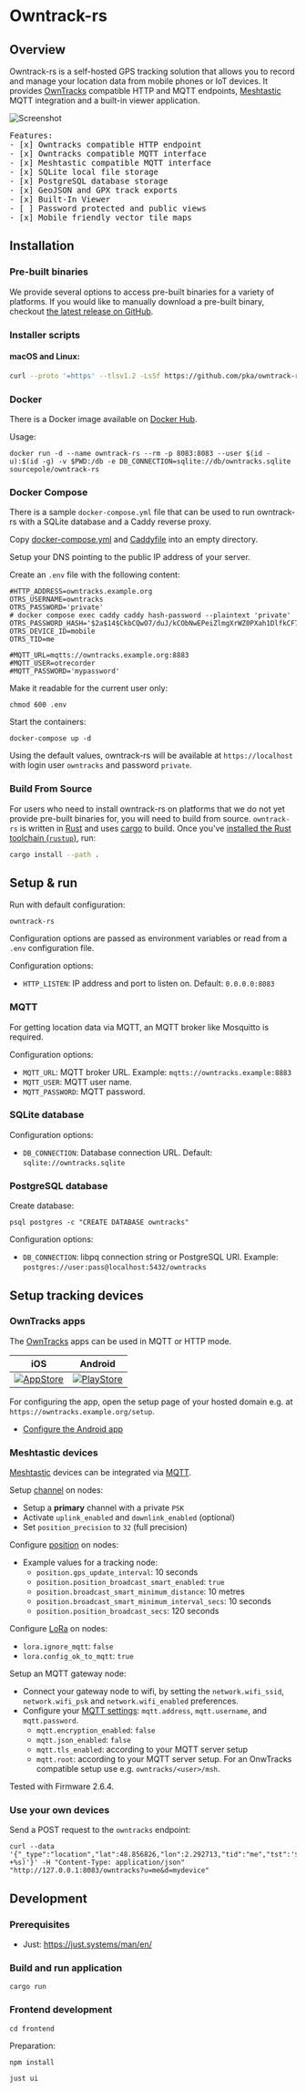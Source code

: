 <div class="oranda-hide">

# Owntrack-rs

</div>

## Overview

Owntrack-rs is a self-hosted GPS tracking solution that allows you to record and manage your location data from mobile phones or IoT devices.
It provides [OwnTracks](https://owntracks.org/booklet/) compatible HTTP and MQTT endpoints, [Meshtastic](https://meshtastic.org/) MQTT integration
and a built-in viewer application.

![Screenshot](static/screenshot.jpg)

<pre>
Features:
- [x] Owntracks compatible HTTP endpoint
- [x] Owntracks compatible MQTT interface
- [x] Meshtastic compatible MQTT interface
- [x] SQLite local file storage
- [x] PostgreSQL database storage
- [x] GeoJSON and GPX track exports
- [x] Built-In Viewer
- [ ] Password protected and public views
- [x] Mobile friendly vector tile maps
</pre>

## Installation

### Pre-built binaries

We provide several options to access pre-built binaries for a variety of platforms. If you would like to manually download a pre-built binary, checkout [the latest release on GitHub](https://github.com/pka/owntrack-rs/releases/latest).

### Installer scripts

#### macOS and Linux:

```sh
curl --proto '=https' --tlsv1.2 -LsSf https://github.com/pka/owntrack-rs/releases/latest/download/owntrack-rs-installer.sh | sh
```

### Docker

There is a Docker image available on [Docker Hub](https://hub.docker.com/r/sourcepole/owntrack-rs).

Usage:
```
docker run -d --name owntrack-rs --rm -p 8083:8083 --user $(id -u):$(id -g) -v $PWD:/db -e DB_CONNECTION=sqlite://db/owntracks.sqlite sourcepole/owntrack-rs
```

### Docker Compose

There is a sample `docker-compose.yml` file that can be used to run owntrack-rs with a SQLite database and a Caddy reverse proxy.

Copy [docker-compose.yml](https://github.com/pka/owntrack-rs/raw/refs/heads/main/docker-compose.yml) and [Caddyfile](https://github.com/pka/owntrack-rs/raw/refs/heads/main/Caddyfile)
into an empty directory.

Setup your DNS pointing to the public IP address of your server.

Create an `.env` file with the following content:
```
#HTTP_ADDRESS=owntracks.example.org
OTRS_USERNAME=owntracks
OTRS_PASSWORD='private'
# docker compose exec caddy caddy hash-password --plaintext 'private'
OTRS_PASSWORD_HASH='$2a$14$CkbCQwO7/duJ/kCObNwEPeiZlmgXrWZ0PXah1DlfkCF70.BIwzZVC'
OTRS_DEVICE_ID=mobile
OTRS_TID=me

#MQTT_URL=mqtts://owntracks.example.org:8883
#MQTT_USER=otrecorder
#MQTT_PASSWORD='mypassword'
```

Make it readable for the current user only:
```
chmod 600 .env
```

Start the containers:
```
docker-compose up -d
```

Using the default values, owntrack-rs will be available at `https://localhost` with login user `owntracks` and password `private`.

### Build From Source

For users who need to install owntrack-rs on platforms that we do not yet provide pre-built binaries for, you will need to build from source.
`owntrack-rs` is written in [Rust](https://rust-lang.org) and uses [cargo](https://doc.rust-lang.org/cargo/index.html) to build. Once you've [installed the Rust toolchain (`rustup`)](https://rustup.rs/), run:

```sh
cargo install --path .
```

## Setup & run

Run with default configuration:

```
owntrack-rs
```

Configuration options are passed as environment variables or read from a `.env` configuration file.

Configuration options:
* `HTTP_LISTEN`: IP address and port to listen on. Default: `0.0.0.0:8083`

### MQTT

For getting location data via MQTT, an MQTT broker like Mosquitto is required.

Configuration options:
* `MQTT_URL`: MQTT broker URL. Example: `mqtts://owntracks.example:8883`
* `MQTT_USER`: MQTT user name.
* `MQTT_PASSWORD`: MQTT password.

### SQLite database

Configuration options:
* `DB_CONNECTION`: Database connection URL. Default: `sqlite://owntracks.sqlite`

### PostgreSQL database

Create database:
```
psql postgres -c "CREATE DATABASE owntracks"
```

Configuration options:
* `DB_CONNECTION`: libpq connection string or PostgreSQL URI. Example: `postgres://user:pass@localhost:5432/owntracks`

## Setup tracking devices

### OwnTracks apps

The [OwnTracks](https://owntracks.org/booklet/) apps can be used in MQTT or HTTP mode.

|  iOS   | Android |
| :----: | :-----: |
| [![AppStore](static/appstore.png)](https://apps.apple.com/us/app/owntracks/id692424691) | [![PlayStore](static/playstore.png)](https://play.google.com/store/apps/details?id=org.owntracks.android) |

For configuring the app, open the setup page of your hosted domain e.g. at `https://owntracks.example.org/setup`.

- [Configure the Android app](https://owntracks.org/booklet/guide/app/android/)

### Meshtastic devices

[Meshtastic](https://meshtastic.org/) devices can be integrated via [MQTT](https://meshtastic.org/docs/software/integrations/mqtt/).

Setup [channel](https://meshtastic.org/docs/configuration/radio/channels/) on nodes:
* Setup a **primary** channel with a private `PSK`
* Activate `uplink_enabled` and `downlink_enabled` (optional)
* Set `position_precision` to `32` (full precision)

Configure [position](https://meshtastic.org/docs/configuration/radio/position/) on nodes:
* Example values for a tracking node:
  * `position.gps_update_interval`: 10 seconds
  * `position.position_broadcast_smart_enabled`: `true`
  * `position.broadcast_smart_minimum_distance`: 10 metres
  * `position.broadcast_smart_minimum_interval_secs`: 10 seconds
  * `position.position_broadcast_secs`: 120 seconds

Configure [LoRa](https://meshtastic.org/docs/configuration/radio/lora/) on nodes:
* `lora.ignore_mqtt`: `false`
* `lora.config_ok_to_mqtt`: `true`

Setup an MQTT gateway node:
* Connect your gateway node to wifi, by setting the `network.wifi_ssid`, `network.wifi_psk` and `network.wifi_enabled` preferences.
* Configure your [MQTT settings]([https://meshtastic.org/docs/configuration/module/mqtt/): `mqtt.address`, `mqtt.username`, and `mqtt.password`.
  * `mqtt.encryption_enabled`: `false`
  * `mqtt.json_enabled`: `false`
  * `mqtt.tls_enabled`: according to your MQTT server setup
  * `mqtt.root`: according to your MQTT server setup. For an OnwTracks compatible setup use e.g. `owntracks/<user>/msh`.

Tested with Firmware 2.6.4.

### Use your own devices

Send a POST request to the `owntracks` endpoint:
```
curl --data '{"_type":"location","lat":48.856826,"lon":2.292713,"tid":"me","tst":'$(date +%s)'}' -H "Content-Type: application/json" "http://127.0.0.1:8083/owntracks?u=me&d=mydevice"
```

<div class="oranda-hide">

## Development

### Prerequisites

* Just: https://just.systems/man/en/

### Build and run application

```
cargo run
```

### Frontend development

```
cd frontend
```

Preparation:
```
npm install
```

```
just ui
```

</div>
